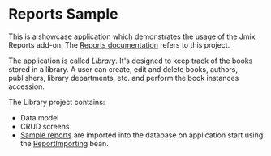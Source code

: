 # Reports Sample

This is a showcase application which demonstrates the usage of the Jmix Reports add-on. The [Reports documentation](https://docs.jmix.io/jmix/reports) refers to this project. 

The application is called *Library*. It's designed to keep track of the books stored in a library. A user can create, edit and delete books, authors, publishers, library departments, etc. and perform the book instances accession.

The Library project contains:

- Data model
- CRUD screens
- [Sample reports](https://docs.jmix.io/jmix/reports/sample-reports.html) are imported into the database on application start using the [ReportImporting](src/main/java/com/company/library/app/ReportImporting.java) bean. 
